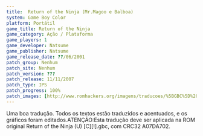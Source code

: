 ```yaml
---
title:  Return of the Ninja (Mr.Magoo e Balboa)
system: Game Boy Color
platform: Portátil
game_title: Return of the Ninja
game_category: Ação / Plataforma 
game_players: 1
game_developer: Natsume
game_publisher: Natsume
game_release_date: ??/06/2001
patch_group: Nenhum
patch_site: Nenhum
patch_version: ???
patch_release: 11/11/2007
patch_type: IPS
patch_progress: 100%
patch_images: [http://www.romhackers.org/imagens/traducoes/%5BGBC%5D%20Return%20of%20the%20Ninja%20-%20Mr.Magoo%20e%20Balboa%20-%201.png,http://www.romhackers.org/imagens/traducoes/%5BGBC%5D%20Return%20of%20the%20Ninja%20-%20Mr.Magoo%20e%20Balboa%20-%202.png,http://www.romhackers.org/imagens/traducoes/%5BGBC%5D%20Return%20of%20the%20Ninja%20-%20Mr.Magoo%20e%20Balboa%20-%203.png]
---
```

Uma boa tradução. Todos os textos estão traduzidos e acentuados, e os gráficos foram editados.ATENÇÃO:Esta tradução deve ser aplicada na ROM original Return of the Ninja (U) [C][!].gbc, com CRC32 A07DA702.